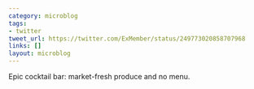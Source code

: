 ```yaml
---
category: microblog
tags:
- twitter
tweet_url: https://twitter.com/ExMember/status/249773020858707968
links: []
layout: microblog
---
```

Epic cocktail bar: market-fresh produce and no menu.
